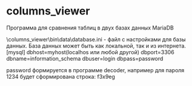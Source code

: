 # columns_viewer
Программа для сравнения таблиц в двух базах данных MariaDB

\columns_viewer\bin\data\database.ini - файл с настройками для базы данных. База данных может быть как локальной, так и из интернета.
[mysql]
dbhost=myhost(localhos или любой другой)
dbport=3306
dbname=information_schema
dbuser=login
dbpass=password

password формируется в программе decoder, например для пароля 1234 будет сформирована строка: f3x9eg
